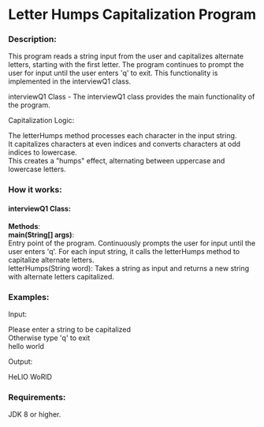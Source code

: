 # **Letter Humps Capitalization Program**

### Description:

This program reads a string input from the user and capitalizes alternate letters, starting with the first letter. The program continues to prompt the user for input until the user enters 'q' to exit. This functionality is implemented in the interviewQ1 class.

interviewQ1 Class - 
The interviewQ1 class provides the main functionality of the program.

Capitalization Logic:

The letterHumps method processes each character in the input string.<br/>
It capitalizes characters at even indices and converts characters at odd indices to lowercase.<br/>
This creates a "humps" effect, alternating between uppercase and lowercase letters.<br/>

### How it works:

#### interviewQ1 Class:

**Methods**:<br/>
**main(String[] args)**:<br/>
Entry point of the program. Continuously prompts the user for input until the user enters 'q'. For each input string, it calls the letterHumps method to capitalize alternate letters.<br/>
letterHumps(String word): Takes a string as input and returns a new string with alternate letters capitalized.<br/>

### Examples:

Input:

Please enter a string to be capitalized <br/>
Otherwise type 'q' to exit<br/>
hello world<br/>

Output:

HeLlO WoRlD

### Requirements:

JDK 8 or higher.<br/>
